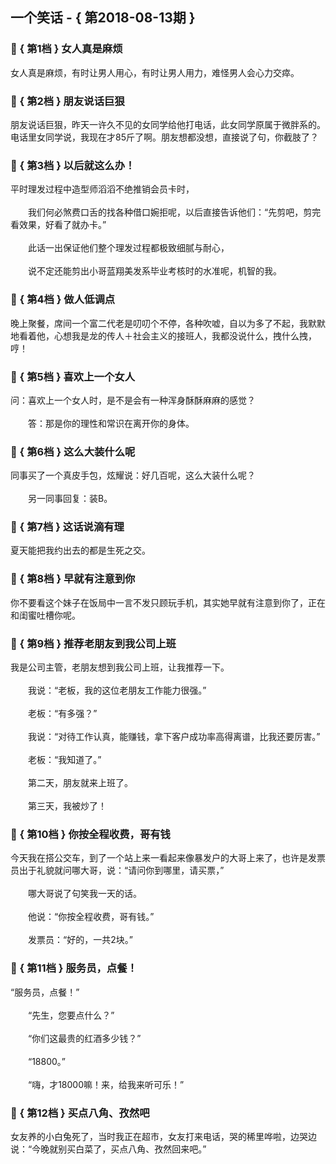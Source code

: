 ## 一个笑话 - { 第2018-08-13期 }
</hr>

### :jack_o_lantern: { 第1档 } 女人真是麻烦
女人真是麻烦，有时让男人用心，有时让男人用力，难怪男人会心力交瘁。


### :jack_o_lantern: { 第2档 } 朋友说话巨狠
朋友说话巨狠，昨天一许久不见的女同学给他打电话，此女同学原属于微胖系的。电话里女同学说，我现在才85斤了啊。朋友想都没想，直接说了句，你截肢了？


### :jack_o_lantern: { 第3档 } 以后就这么办！
平时理发过程中造型师滔滔不绝推销会员卡时，<br/><br/>　　我们何必煞费口舌的找各种借口婉拒呢，以后直接告诉他们：“先剪吧，剪完看效果，好看了就办卡。”<br/><br/>　　此话一出保证他们整个理发过程都极致细腻与耐心，<br/><br/>　　说不定还能剪出小哥蓝翔美发系毕业考核时的水准呢，机智的我。


### :jack_o_lantern: { 第4档 } 做人低调点
晚上聚餐，席间一个富二代老是叨叨个不停，各种吹嘘，自以为多了不起，我默默地看着他，心想我是龙的传人＋社会主义的接班人，我都没说什么，拽什么拽，哼！


### :jack_o_lantern: { 第5档 } 喜欢上一个女人
问：喜欢上一个女人时，是不是会有一种浑身酥酥麻麻的感觉？<br/><br/>　　答：那是你的理性和常识在离开你的身体。


### :jack_o_lantern: { 第6档 } 这么大装什么呢
同事买了一个真皮手包，炫耀说：好几百呢，这么大装什么呢？<br/><br/>　　另一同事回复：装B。


### :jack_o_lantern: { 第7档 } 这话说滴有理
夏天能把我约出去的都是生死之交。


### :jack_o_lantern: { 第8档 } 早就有注意到你
你不要看这个妹子在饭局中一言不发只顾玩手机，其实她早就有注意到你了，正在和闺蜜吐槽你呢。


### :jack_o_lantern: { 第9档 } 推荐老朋友到我公司上班
我是公司主管，老朋友想到我公司上班，让我推荐一下。<br/><br/>　　我说：“老板，我的这位老朋友工作能力很强。”<br/><br/>　　老板：“有多强？”<br/><br/>　　我说：“对待工作认真，能赚钱，拿下客户成功率高得离谱，比我还要厉害。”<br/><br/>　　老板：“我知道了。”<br/><br/>　　第二天，朋友就来上班了。<br/><br/>　　第三天，我被炒了！


### :jack_o_lantern: { 第10档 } 你按全程收费，哥有钱
今天我在搭公交车，到了一个站上来一看起来像暴发户的大哥上来了，也许是发票员出于礼貌就问哪大哥，说：“请问你到哪里，请买票，”<br/><br/>　　哪大哥说了句笑我一天的话。<br/><br/>　　他说：“你按全程收费，哥有钱。”<br/><br/>　　发票员：“好的，一共2块。”


### :jack_o_lantern: { 第11档 } 服务员，点餐！
“服务员，点餐！”<br/><br/>　　“先生，您要点什么？”<br/><br/>　　“你们这最贵的红酒多少钱？”<br/><br/>　　“18800。”<br/><br/>　　“嗨，才18000嘛！来，给我来听可乐！”


### :jack_o_lantern: { 第12档 } 买点八角、孜然吧
女友养的小白兔死了，当时我正在超市，女友打来电话，哭的稀里哗啦，边哭边说：“今晚就别买白菜了，买点八角、孜然回来吧。”

